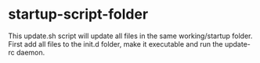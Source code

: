 # startup-script-folder

This update.sh script will update all files in the same working/startup folder. First add all files to the init.d folder, make it executable and run the update-rc daemon.
